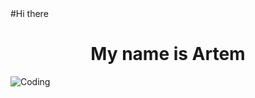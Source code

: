 <div>
  #Hi there  
  <h1 align="center"> My name is Artem </h1>
</div>
<img align="center" alt="Coding"  src="https://user-images.githubusercontent.com/95905757/192964845-c3ff5c55-b6ab-4218-9261-ad669c8854aa.gif">



<!--
**ArtemZEL/ArtemZEL** is a ✨ _special_ ✨ repository because its `README.md` (this file) appears on your GitHub profile.

Here are some ideas to get you started:

- 🔭 I’m currently working on ...
- 🌱 I’m currently learning ...
- 👯 I’m looking to collaborate on ...
- 🤔 I’m looking for help with ...
- 💬 Ask me about ...
- 📫 How to reach me: ...
- 😄 Pronouns: ...
- ⚡ Fun fact: ...
-->
